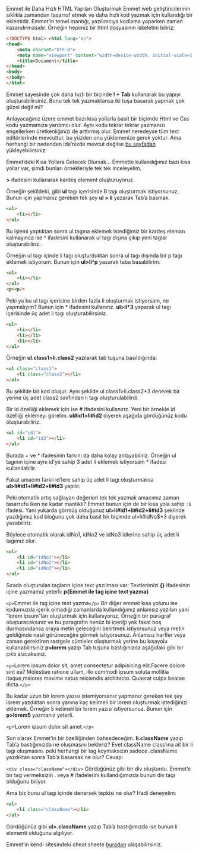 Emmet ile Daha Hızlı HTML Yapıları Oluşturmak
Emmet web geliştiricilerinin sıklıkla zamandan tasarruf etmek ve daha hızlı kod yazmak için kullandığı bir eklentidir. Emmet’in temel mantığı, yazılımcıya kodlama yaparken zaman kazandırmasıdır. Örneğin hepimiz bir html dosyasının iskeletini biliriz:
```html
<!DOCTYPE html> <html lang="en">
<head>
    <meta charset="UTF-8">
    <meta name="viewport" content="width=device-width, initial-scale=1.0">
    <title>Document</title>
</head>
<body>
</body>
</html>
```
Emmet sayesinde çok daha hızlı bir biçinde **! + Tab** kullanarak bu yapıyı oluşturabilirsiniz. Bunu tek tek yazmaktansa iki tuşa basarak yapmak çok güzel değil mi?

Anlayacağınız üzere emmet bazı kısa yollarla basit bir biçimde Html ve Css kodu yazmamıza yardımcı olur. Aynı kodu tekrar tekrar yazmanızı engellerken üretkenliğinizi de arttırmış olur. Emmet neredeyse tüm text editörlerinde mevcuttur, bu yüzden onu yüklemenize gerek yoktur. Ama herhangi bir nedenden ide’nizde mevcut değilse [bu sayfadan](https://emmet.io/download/) yükleyebilirsiniz.

Emmet’deki Kısa Yollara Gelecek Olursak...
Emmette kullandığımız bazı kısa yollar var, şimdi bunları örnekleriyle tek tek inceleyelim.

**>** ifadesini kullanarak kardeş element oluşturuyoruz.

Örneğin şekildeki, gibi **ul** tagı içerisinde **li** tagı oluşturmak istiyorsunuz. Bunun için yapmanız gereken tek şey **ul > li** yazarak Tab’a basmak.
```html
<ul>   
    <li></li> 
</ul>
```
Bu işlemi yaptıktan sonra ul tagına eklemek istediğimiz bir kardeş eleman kalmayınca ise ^ ifadesini kullanarak ul tagı dışına çıkıp yeni taglar oluşturabiliriz.

Örneğin ul tagı içinde li tagı oluşturduktan sonra ul tagı dışında bir p tagı eklemek istiyorum. Bunun için **ul>li^p** yazarak taba basabilirim.
```html
<ul>   
    <li></li> 
</ul>
<p><p/>
```
Peki ya bu ul tagı içerisine birden fazla li oluşturmak istiyorsam, ne yapmalıyım?
Bunun için * ifadesini kullanırız. **ul>li*3** yaparak ul tagı içerisinde üç adet li tagı oluşturabilirsiniz.
```html
<ul>   
    <li></li> 
    <li></li> 
    <li></li> 
</ul>
```
Örneğin **ul.class1>li.class2** yazılarak tab tuşuna basıldığında:
```html
<ul class="class1">
    <li class="class2"></li>
</ul>
```
Bu şekilde bir kod oluşur. Aynı şekilde ul.class1>li.class2*3 denerek bir yerine üç adet class2 sınıfından li tagı oluşturulabilirdi.

Bir id özelliği eklemek için ise # ifadesini kullanırız. Yeni bir örnekle id özelliği eklemeyi görelim. **ul#id1>li#id2** diyerek aşağıda gördüğünüz kodu oluşturabiliriz.
```html
<ul id="id1">     
    <li id="id2"></li>
</ul>
```
Burada + ve * ifadesinin farkını da daha kolay anlayabiliriz.
Örneğin ul tagının içine aynı id’ye sahip 3 adet li eklemek istiyorsam * ifadesi kullanılabilir.

Fakat amacım farklı id’lere sahip üç adet li tagı oluşturmaksa **ul>li#id1+li#id2+li#id3** yapılır.

Peki otomatik artış sağlayan değerleri tek tek yazmak amacımız zaman tasarrufu iken ne kadar mantıklı?
Emmet bunun için de bir kısa yola sahip `:$` ifadesi. Yani yukarda görmüş olduğunuz **ul>li#id1+li#id2+li#id3** şeklinde yazdığımız kod bloğunu çok daha basit bir biçimde ul>li#idNo$*3 diyerek yazabiliriz.

Böylece otomatik olarak idNo1, idNo2 ve idNo3 idlerine sahip üç adet li tagımız olur.
```html
<ul>   
    <li id="idNo1"></li>
    <li id="idNo2"></li>
    <li id="idNo3"></li>
</ul>
```
Sırada oluşturulan tagların içine text yazılması var:
Textlerimizi **{}** ifadesinin içine yazmamız yeterli: **p{Emmet ile tag içine text yazma}**

`<p>`Emmet ile tag içine text yazma`</p>`
Bir diğer emmet kısa yolunu ise kodumuzda içerik olmadığı zamanlarda kullandığımız anlamsız yazıları yani “lorem ipsum”ları oluşturmak için kullanıyoruz.
Örneğin bir paragraf oluşturacaksınız ve bu paragrafın henüz bi içeriği yok fakat boş durmasındansa oraya metin geleceğini belirtmek istiyorsunuz veya metin geldiğinde nasıl görüneceğini görmek istiyorsunuz. Anlamsız harfler veya zaman gerektiren rastgele cümleler oluşturmak yerine bu kısayolu kullanabilirsiniz **p>lorem** yazıp Tab tuşuna bastığınızda aşağıdaki gibi bir çıktı alacaksınız.

`<p>`Lorem ipsum dolor sit, amet consectetur adipisicing elit.Facere dolore sint ea? Molestiae ratione ullam, illo commodi ipsum soluta mollitia itaque,maiores maxime natus reiciendis architecto. Quaerat culpa beatae dicta.`</p>`

Bu kadar uzun bir lorem yazısı istemiyorsanız yapmanız gereken tek şey lorem yazdıktan sonra yanına kaç kelimeli bir lorem oluşturmak istediğinizi eklemek.
Örneğin 5 kelimeli bir lorem yazısı istiyorsunuz. Bunun için **p>lorem5** yazmanız yeterli.

`<p`>Lorem ipsum dolor sit amet.`</p>`

Son olarak Emmet’in bir özelliğinden bahsedeceğim.
**li.className** yazıp Tab’a bastığımızda ne oluşmasını bekleriz? Evet className class’ına ait bir li tagı oluşmasını. peki herhangi bir tag koymaksızın sadece .className yazdıktan sonra Tab’a basarsak ne olur? 
Cevap:

`<div class="className"></div>`
Gördüğünüz gibi bir div oluşturdu. Emmet’e bir tag vermeksizin . veya # ifadelerini kullandığımızda bunun div tagı olduğunu biliyor.

Ama biz bunu ul tagı içinde denersek tepkisi ne olur? Hadi deneyelim:
```html
<ul>   
    <li class="className"></li>
</ul>
```
Gördüğünüz gibi **ul>.className** yazıp Tab’a bastığımızda ise bunun li elementi olduğunu algılıyor.

Emmet’in kendi sitesindeki cheat sheete [buradan](https://docs.emmet.io/) ulaşabilirsiniz.